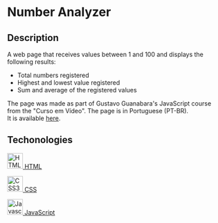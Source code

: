 # Number Analyzer

## Description

A web page that receives values between 1 and 100 and displays the following results: 
- Total numbers registered
- Highest and lowest value registered
- Sum and average of the registered values <br>

The page was made as part of Gustavo Guanabara's JavaScript course from the "Curso em Vídeo". The page is in Portuguese (PT-BR).<br>
It is available <a href="https://vitorfnery.github.io/NumberAnalyser/" target="_blank">here</a>.

## Techonologies

<a href="https://developer.mozilla.org/en-US/docs/Glossary/HTML5" target="_blank" rel="noreferrer"><img src="https://raw.githubusercontent.com/danielcranney/readme-generator/main/public/icons/skills/html5-colored.svg" width="36" height="36" alt="HTML5" /> HTML</a>


<a href="https://www.w3.org/TR/CSS/#css" target="_blank" rel="noreferrer"><img src="https://raw.githubusercontent.com/danielcranney/readme-generator/main/public/icons/skills/css3-colored.svg" width="36" height="36" alt="CSS3" /> CSS</a>

<a href="https://developer.mozilla.org/en-US/docs/Web/JavaScript" target="_blank" rel="noreferrer"><img src="https://raw.githubusercontent.com/danielcranney/readme-generator/main/public/icons/skills/javascript-colored.svg" width="36" height="36" alt="Javascript" /> JavaScript</a>
